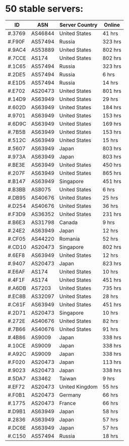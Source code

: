 # 50 stable servers:

| ID | ASN | Server Country | Online |
| ------ | ------ | ------ | ------ |
| #.3769 | AS46844 | United States | 41 hrs |
| #.F90F | AS57494 | Russia | 323 hrs |
| #.9AC4 | AS53889 | United States | 802 hrs |
| #.7CCE | AS174 | United States | 802 hrs |
| #.1C65 | AS57494 | Russia | 323 hrs |
| #.2DE5 | AS57494 | Russia | 6 hrs |
| #.E1D5 | AS57494 | Russia | 14 hrs |
| #.E702 | AS20473 | United States | 801 hrs |
| #.14D9 | AS63949 | United States | 29 hrs |
| #.602D | AS63949 | United States | 184 hrs |
| #.9701 | AS63949 | United States | 153 hrs |
| #.6D9C | AS63949 | United States | 169 hrs |
| #.7B5B | AS63949 | United States | 153 hrs |
| #.512C | AS63949 | United States | 15 hrs |
| #.5607 | AS63949 | Japan | 803 hrs |
| #.973A | AS63949 | Japan | 803 hrs |
| #.BE3E | AS63949 | United States | 450 hrs |
| #.207F | AS63949 | United States | 865 hrs |
| #.B147 | AS63949 | Singapore | 451 hrs |
| #.B3BB | AS8075 | United States | 6 hrs |
| #.DB95 | AS40676 | United States | 25 hrs |
| #.D254 | AS40676 | United States | 36 hrs |
| #.F3D9 | AS36352 | United States | 231 hrs |
| #.B6E3 | AS31798 | Canada | 9 hrs |
| #.24E2 | AS63949 | Japan | 12 hrs |
| #.CF05 | AS44220 | Romania | 52 hrs |
| #.CD10 | AS20473 | Singapore | 802 hrs |
| #.6EF8 | AS63949 | United States | 12 hrs |
| #.9407 | AS20473 | Japan | 823 hrs |
| #.E6AF | AS174 | United States | 10 hrs |
| #.4F1F | AS174 | United States | 451 hrs |
| #.A6DB | AS7203 | United States | 735 hrs |
| #.EC8B | AS32097 | United States | 28 hrs |
| #.C61F | AS63949 | United States | 451 hrs |
| #.2D71 | AS20473 | Singapore | 10 hrs |
| #.272E | AS40676 | United States | 82 hrs |
| #.7B66 | AS40676 | United States | 91 hrs |
| #.4B86 | AS9009 | Japan | 338 hrs |
| #.10CE | AS9009 | Japan | 338 hrs |
| #.A92C | AS9009 | Japan | 338 hrs |
| #.F020 | AS20473 | Japan | 113 hrs |
| #.9023 | AS20473 | Japan | 338 hrs |
| #.5DA7 | AS3462 | Taiwan | 9 hrs |
| #.EF72 | AS20473 | United Kingdom | 55 hrs |
| #.F0B1 | AS20473 | Germany | 66 hrs |
| #.1775 | AS20473 | France | 66 hrs |
| #.D9B1 | AS63949 | Japan | 58 hrs |
| #.2836 | AS63949 | Japan | 57 hrs |
| #.DC6E | AS63949 | Japan | 57 hrs |
| #.C150 | AS57494 | Russia | 18 hrs |

